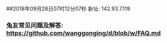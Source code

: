 ##2018年09月28日07时12分07秒 新址: 142.93.7.119
### 兔友常见问题及解答: https://github.com/wanggonging/d/blob/w/FAQ.md
